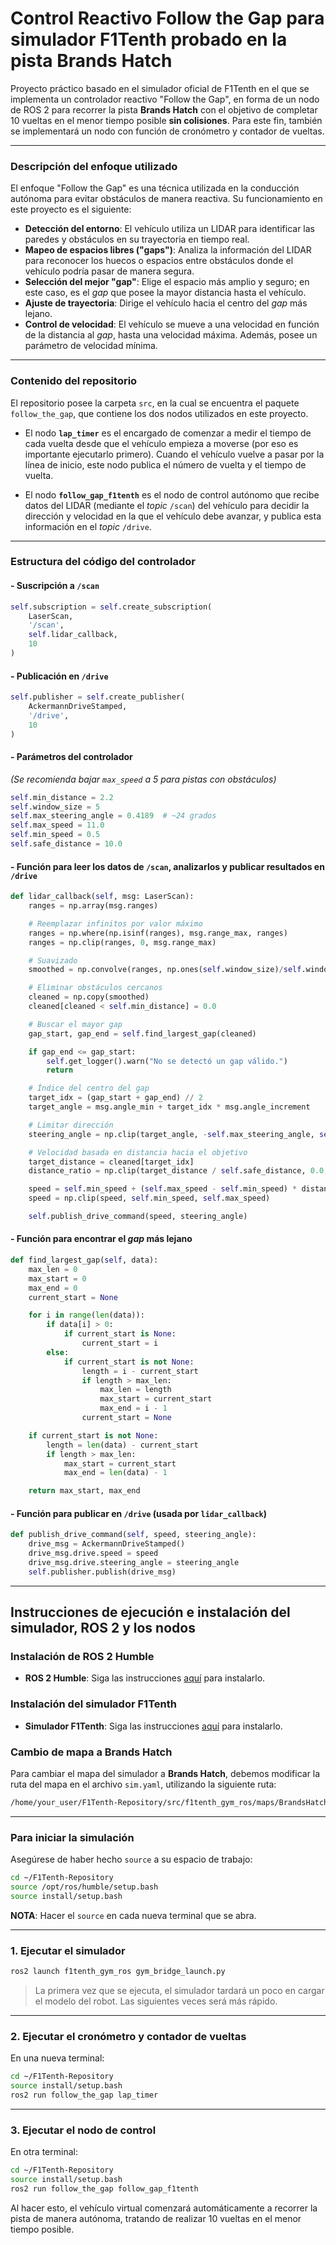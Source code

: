 # Control Reactivo Follow the Gap para simulador F1Tenth probado en la pista Brands Hatch

Proyecto práctico basado en el simulador oficial de F1Tenth en el que se implementa un controlador reactivo "Follow the Gap", en forma de un nodo de ROS 2 para recorrer la pista **Brands Hatch** con el objetivo de completar 10 vueltas en el menor tiempo posible **sin colisiones**. Para este fin, también se implementará un nodo con función de cronómetro y contador de vueltas.

---

### **Descripción del enfoque utilizado**

El enfoque "Follow the Gap" es una técnica utilizada en la conducción autónoma para evitar obstáculos de manera reactiva. Su funcionamiento en este proyecto es el siguiente:

- **Detección del entorno**: El vehículo utiliza un LIDAR para identificar las paredes y obstáculos en su trayectoria en tiempo real.  
- **Mapeo de espacios libres ("gaps")**: Analiza la información del LIDAR para reconocer los huecos o espacios entre obstáculos donde el vehículo podría pasar de manera segura.  
- **Selección del mejor "gap"**: Elige el espacio más amplio y seguro; en este caso, es el *gap* que posee la mayor distancia hasta el vehículo.  
- **Ajuste de trayectoria**: Dirige el vehículo hacia el centro del *gap* más lejano.  
- **Control de velocidad**: El vehículo se mueve a una velocidad en función de la distancia al *gap*, hasta una velocidad máxima. Además, posee un parámetro de velocidad mínima.

---

### **Contenido del repositorio**

El repositorio posee la carpeta `src`, en la cual se encuentra el paquete `follow_the_gap`, que contiene los dos nodos utilizados en este proyecto.

- El nodo **`lap_timer`** es el encargado de comenzar a medir el tiempo de cada vuelta desde que el vehículo empieza a moverse (por eso es importante ejecutarlo primero). Cuando el vehículo vuelve a pasar por la línea de inicio, este nodo publica el número de vuelta y el tiempo de vuelta.

- El nodo **`follow_gap_f1tenth`** es el nodo de control autónomo que recibe datos del LIDAR (mediante el *topic* `/scan`) del vehículo para decidir la dirección y velocidad en la que el vehículo debe avanzar, y publica esta información en el *topic* `/drive`.

---

### **Estructura del código del controlador**

#### - Suscripción a `/scan`
```py
self.subscription = self.create_subscription(
    LaserScan,
    '/scan',
    self.lidar_callback,
    10
)
```

#### - Publicación en `/drive`
```py
self.publisher = self.create_publisher(
    AckermannDriveStamped,
    '/drive',
    10
)
```

#### - Parámetros del controlador  
*(Se recomienda bajar `max_speed` a 5 para pistas con obstáculos)*
```py
self.min_distance = 2.2
self.window_size = 5
self.max_steering_angle = 0.4189  # ~24 grados
self.max_speed = 11.0
self.min_speed = 0.5
self.safe_distance = 10.0
```

#### - Función para leer los datos de `/scan`, analizarlos y publicar resultados en `/drive`
```py
def lidar_callback(self, msg: LaserScan):
    ranges = np.array(msg.ranges)

    # Reemplazar infinitos por valor máximo
    ranges = np.where(np.isinf(ranges), msg.range_max, ranges)
    ranges = np.clip(ranges, 0, msg.range_max)

    # Suavizado
    smoothed = np.convolve(ranges, np.ones(self.window_size)/self.window_size, mode='same')

    # Eliminar obstáculos cercanos
    cleaned = np.copy(smoothed)
    cleaned[cleaned < self.min_distance] = 0.0

    # Buscar el mayor gap
    gap_start, gap_end = self.find_largest_gap(cleaned)

    if gap_end <= gap_start:
        self.get_logger().warn("No se detectó un gap válido.")
        return

    # Índice del centro del gap
    target_idx = (gap_start + gap_end) // 2
    target_angle = msg.angle_min + target_idx * msg.angle_increment

    # Limitar dirección
    steering_angle = np.clip(target_angle, -self.max_steering_angle, self.max_steering_angle)

    # Velocidad basada en distancia hacia el objetivo
    target_distance = cleaned[target_idx]
    distance_ratio = np.clip(target_distance / self.safe_distance, 0.0, 1.0)

    speed = self.min_speed + (self.max_speed - self.min_speed) * distance_ratio
    speed = np.clip(speed, self.min_speed, self.max_speed)

    self.publish_drive_command(speed, steering_angle)
```

#### - Función para encontrar el *gap* más lejano
```py
def find_largest_gap(self, data):
    max_len = 0
    max_start = 0
    max_end = 0
    current_start = None

    for i in range(len(data)):
        if data[i] > 0:
            if current_start is None:
                current_start = i
        else:
            if current_start is not None:
                length = i - current_start
                if length > max_len:
                    max_len = length
                    max_start = current_start
                    max_end = i - 1
                current_start = None

    if current_start is not None:
        length = len(data) - current_start
        if length > max_len:
            max_start = current_start
            max_end = len(data) - 1

    return max_start, max_end
```

#### - Función para publicar en `/drive` (usada por `lidar_callback`)
```py
def publish_drive_command(self, speed, steering_angle):
    drive_msg = AckermannDriveStamped()
    drive_msg.drive.speed = speed
    drive_msg.drive.steering_angle = steering_angle
    self.publisher.publish(drive_msg)
```

---

## Instrucciones de ejecución e instalación del simulador, ROS 2 y los nodos

### Instalación de ROS 2 Humble

- **ROS 2 Humble**: Siga las instrucciones [aquí](https://docs.ros.org/en/humble/Installation/Ubuntu-Install-Debs.html) para instalarlo.

### Instalación del simulador F1Tenth

- **Simulador F1Tenth**: Siga las instrucciones [aquí](https://github.com/widegonz/F1Tenth-Repository/tree/main) para instalarlo.

### Cambio de mapa a Brands Hatch

Para cambiar el mapa del simulador a **Brands Hatch**, debemos modificar la ruta del mapa en el archivo `sim.yaml`, utilizando la siguiente ruta:

```bash
/home/your_user/F1Tenth-Repository/src/f1tenth_gym_ros/maps/BrandsHatch
```

---

### Para iniciar la simulación

Asegúrese de haber hecho `source` a su espacio de trabajo:

```bash
cd ~/F1Tenth-Repository
source /opt/ros/humble/setup.bash
source install/setup.bash
```

**NOTA**: Hacer el `source` en cada nueva terminal que se abra.

---

### 1. Ejecutar el simulador

```bash
ros2 launch f1tenth_gym_ros gym_bridge_launch.py
```

> La primera vez que se ejecuta, el simulador tardará un poco en cargar el modelo del robot. Las siguientes veces será más rápido.

---

### 2. Ejecutar el cronómetro y contador de vueltas

En una nueva terminal:

```bash
cd ~/F1Tenth-Repository
source install/setup.bash
ros2 run follow_the_gap lap_timer
```

---

### 3. Ejecutar el nodo de control

En otra terminal:

```bash
cd ~/F1Tenth-Repository
source install/setup.bash
ros2 run follow_the_gap follow_gap_f1tenth
```

Al hacer esto, el vehículo virtual comenzará automáticamente a recorrer la pista de manera autónoma, tratando de realizar 10 vueltas en el menor tiempo posible.
